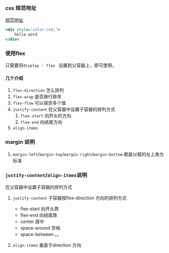 ### css 规范地址
[规范地址](https://github.com/airbnb/css)


```xml
<div style="color:red;">
	hello word
</div>
```


### 使用flex
只需要将`display : flex ` 设置到父容器上，即可使用，

#### 几个介绍
1. `flex-direction` 怎么排列
2. `flex-wrap` 是否换行排序
3. `flex-flow` 可以填空多个值
4. `justify-content` 在父容器中设置子容器的排列方式
	1. `flex-start` 向开头的方向
	2. `flex-end` 向结尾方向
5. `align-items` 



### margin 说明
1. `margin-left`/`margin-top`/`margin-right`/`margin-bottom` 都是以框的左上角为标准


### `justify-content`/`align-items`说明
在父容器中设置子容器的排列方式

1. `justify-content` 子容器按flex-direction 方向的排列方式

	* flex-start 向开头靠
	* flex-end 向结尾靠
	* center 居中
	* space-around 空格
	* space-between 。。


2. `align-items` 垂直于direction 方向
